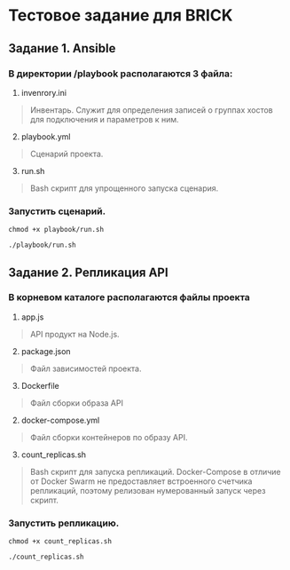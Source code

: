 # Тестовое задание для BRICK

## Задание 1. Ansible
### В директории /playbook располагаются 3 файла:
1. invenrory.ini
> Инвентарь. Служит для определения записей о группах хостов для подключения и параметров к ним.
2. playbook.yml
> Сценарий проекта.
3. run.sh
> Bash скрипт для упрощенного запуска сценария.
### Запустить сценарий.
```
chmod +x playbook/run.sh
```
```
./playbook/run.sh
```

## Задание 2. Репликация API
### В корневом каталоге располагаются файлы проекта
1. app.js
> API продукт на Node.js.
2. package.json
> Файл зависимостей проекта.
3. Dockerfile
> Файл сборки образа API
2. docker-compose.yml
> Файл сборки контейнеров по образу API.
3. count_replicas.sh
> Bash скрипт для запуска репликаций. Docker-Compose в отличие от Docker Swarm не предоставляет встроенного счетчика репликаций, поэтому релизован нумерованный запуск через скрипт.
### Запустить репликацию.
```
chmod +x count_replicas.sh
```
```
./count_replicas.sh
```
